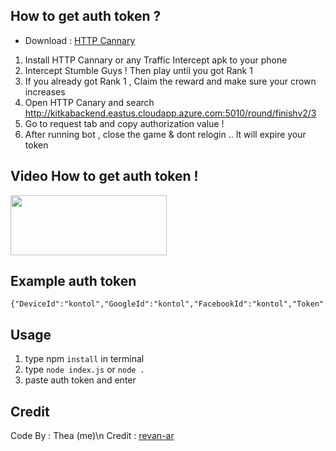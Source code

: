 ## How to get auth token ?

* Download : [HTTP Cannary](https://apkcombo.com/id/httpcanary-http-sniffer-capture-analysis/com.guoshi.httpcanary)

1. Install HTTP Cannary or any Traffic Intercept apk to your phone
2. Intercept Stumble Guys ! Then play until you got Rank 1
3. If you already got Rank 1 , Claim the reward and make sure your crown increases
4. Open HTTP Canary and search http://kitkabackend.eastus.cloudapp.azure.com:5010/round/finishv2/3
5. Go to request tab and copy authorization value !
6. After running bot , close the game & dont relogin .. It will expire your token

## Video How to get auth token !
<a href="https://streamable.com/pa7o9f">
  <img src="https://i.ibb.co/Wvjz7XS/click-removebg-preview.png" width="250" height="96">
</a>

## Example auth token
```
{"DeviceId":"kontol","GoogleId":"kontol","FacebookId":"kontol","Token":"kontol","Timestamp":69696969,"Hash":"kontol"}
```

## Usage

1. type npm ```install``` in terminal
2. type ```node index.js``` or ```node .```
3. paste auth token and enter

## Credit
Code By : Thea (me)\n
Credit : [revan-ar](https://github.com/revan-ar/bot-stumble)
